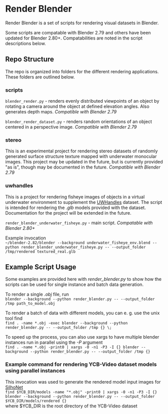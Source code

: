 # Render Blender

Render Blender is a set of scripts for rendering visual datasets in Blender.

Some scripts are compatable with Blender 2.79 and others have been updated for Blender 2.80+. Compatabilities are noted in the script descriptions below.

## Repo Structure

The repo is organized into folders for the different rendering applications. These folders are outlined below.

### scripts

`blender_render.py` - renders evenly distributed viewpoints of an object by rotating a camera around the object at defined elevation angles. Also generates depth maps. *Compatible with Blender 2.79*

`blender_render_dataset.py` - renders random orientations of an object centered in a perspective image. *Compatible with Blender 2.79*

### stereo

This is an experimental project for rendering stereo datasets of randomly generated surface structure texture mapped with underwater monocular images. This project may be updated in the future, but is currently provided "as is", though may be documented in the future. *Compatible with Blender 2.79*

### uwhandles

This is a project for rendering fisheye images of objects in a virtual underwater environment to supplement the [UWHandles](https://github.com/gidobot/UWHandles/blob/master/README.md) dataset. The script is intended for rendering the *.glb* models provided with the dataset. Documentation for the project will be extended in the future.

`render_blender_underwater_fisheye.py` - main script. *Compatable with Blender 2.80+*

Example invocation  
`~/blender-2.82/blender --background underwater_fisheye_env.blend --python render_blender_underwater_fisheye.py -- --output_folder /tmp/rendered textured_real.glb`

## Example Script Usage

Some examples are provided here with *render_blender.py* to show how the scripts can be used for single instance and batch data generation.

To render a single *.obj* file, run  
`blender --background --python render_blender.py -- --output_folder /tmp path_to_model.obj`

To render a batch of data with different models, you can e. g. use the unix tool find  
`find . -name *.obj -exec blender --background --python render_blender.py -- --output_folder /tmp {} \;`

To speed up the process, you can also use xargs to have multiple blender instances run in parallel using the *-P* argument  
`find . -name *.obj -print0 | xargs -0 -n1 -P3 -I {} blender --background --python render_blender.py -- --output_folder /tmp {}`

### Example command for rendering YCB-Video dataset models using parallel instances

This invocation was used to generate the rendered model input images for [SilhoNet](https://github.com/gidobot/SilhoNet)  
`find $YCB_DIR/models -name "*.obj" -print0 | xargs -0 -n1 -P3 -I {} blender --background --python render_blender.py -- --output_folder $YCB_DIR/models/rendered {}`  
where $YCB_DIR is the root directory of the YCB-Video dataset


